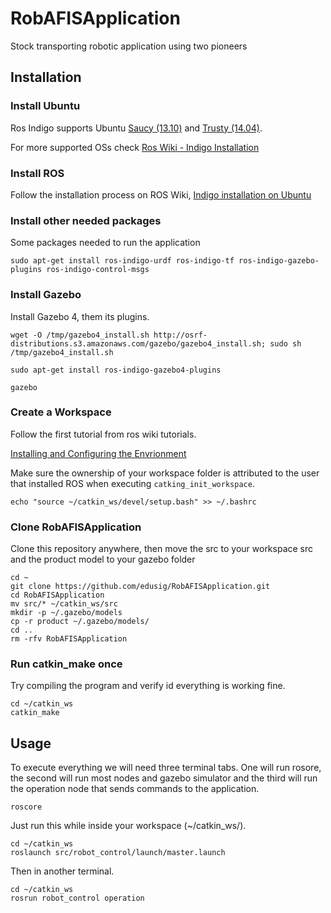 # RobAFISApplication
Stock transporting robotic application using two pioneers

## Installation

### Install Ubuntu

Ros Indigo supports Ubuntu [Saucy (13.10)]() and [Trusty (14.04)](http://releases.ubuntu.com/14.04/).

For more supported OSs check [Ros Wiki - Indigo Installation](http://wiki.ros.org/indigo/Installation)

### Install ROS
Follow the installation process on ROS Wiki, 
[Indigo installation on Ubuntu](http://wiki.ros.org/indigo/Installation/Ubuntu)

### Install other needed packages

Some packages needed to run the application

```
sudo apt-get install ros-indigo-urdf ros-indigo-tf ros-indigo-gazebo-plugins ros-indigo-control-msgs
```

### Install Gazebo

Install Gazebo 4, them its plugins.

```
wget -O /tmp/gazebo4_install.sh http://osrf-distributions.s3.amazonaws.com/gazebo/gazebo4_install.sh; sudo sh /tmp/gazebo4_install.sh

sudo apt-get install ros-indigo-gazebo4-plugins

gazebo
```

### Create a Workspace

Follow the first tutorial from ros wiki tutorials.

[Installing and Configuring the Envrionment](http://wiki.ros.org/ROS/Tutorials/InstallingandConfiguringROSEnvironment)

Make sure the ownership of your workspace folder is attributed to the user that installed ROS when executing `catking_init_workspace`.

```
echo "source ~/catkin_ws/devel/setup.bash" >> ~/.bashrc
```

### Clone RobAFISApplication

Clone this repository anywhere, then move the src to your workspace src and the product model to your gazebo folder

```
cd ~
git clone https://github.com/edusig/RobAFISApplication.git
cd RobAFISApplication
mv src/* ~/catkin_ws/src
mkdir -p ~/.gazebo/models
cp -r product ~/.gazebo/models/
cd ..
rm -rfv RobAFISApplication
```

### Run catkin_make once

Try compiling the program and verify id everything is working fine.

```
cd ~/catkin_ws
catkin_make
```

## Usage

To execute everything we will need three terminal tabs. One will run rosore, the second will run most nodes and gazebo simulator and the third will run the operation node that sends commands to the application.

```
roscore
```

Just run this while inside your workspace (~/catkin_ws/).

```
cd ~/catkin_ws
roslaunch src/robot_control/launch/master.launch
```

Then in another terminal.

```
cd ~/catkin_ws
rosrun robot_control operation
```
